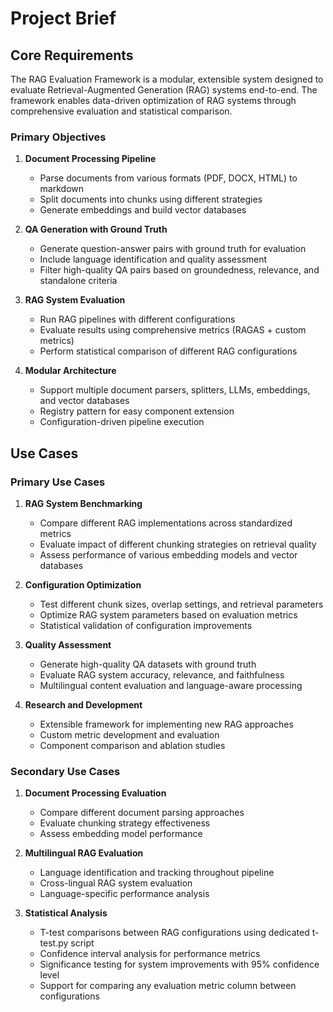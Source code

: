 # Project Brief

## Core Requirements

The RAG Evaluation Framework is a modular, extensible system designed to evaluate Retrieval-Augmented Generation (RAG) systems end-to-end. The framework enables data-driven optimization of RAG systems through comprehensive evaluation and statistical comparison.

### Primary Objectives

1. **Document Processing Pipeline**
   - Parse documents from various formats (PDF, DOCX, HTML) to markdown
   - Split documents into chunks using different strategies
   - Generate embeddings and build vector databases

2. **QA Generation with Ground Truth**
   - Generate question-answer pairs with ground truth for evaluation
   - Include language identification and quality assessment
   - Filter high-quality QA pairs based on groundedness, relevance, and standalone criteria

3. **RAG System Evaluation**
   - Run RAG pipelines with different configurations
   - Evaluate results using comprehensive metrics (RAGAS + custom metrics)
   - Perform statistical comparison of different RAG configurations

4. **Modular Architecture**
   - Support multiple document parsers, splitters, LLMs, embeddings, and vector databases
   - Registry pattern for easy component extension
   - Configuration-driven pipeline execution

## Use Cases

### Primary Use Cases

1. **RAG System Benchmarking**
   - Compare different RAG implementations across standardized metrics
   - Evaluate impact of different chunking strategies on retrieval quality
   - Assess performance of various embedding models and vector databases

2. **Configuration Optimization**
   - Test different chunk sizes, overlap settings, and retrieval parameters
   - Optimize RAG system parameters based on evaluation metrics
   - Statistical validation of configuration improvements

3. **Quality Assessment**
   - Generate high-quality QA datasets with ground truth
   - Evaluate RAG system accuracy, relevance, and faithfulness
   - Multilingual content evaluation and language-aware processing

4. **Research and Development**
   - Extensible framework for implementing new RAG approaches
   - Custom metric development and evaluation
   - Component comparison and ablation studies

### Secondary Use Cases

1. **Document Processing Evaluation**
   - Compare different document parsing approaches
   - Evaluate chunking strategy effectiveness
   - Assess embedding model performance

2. **Multilingual RAG Evaluation**
   - Language identification and tracking throughout pipeline
   - Cross-lingual RAG system evaluation
   - Language-specific performance analysis

3. **Statistical Analysis**
   - T-test comparisons between RAG configurations using dedicated t-test.py script
   - Confidence interval analysis for performance metrics
   - Significance testing for system improvements with 95% confidence level
   - Support for comparing any evaluation metric column between configurations
